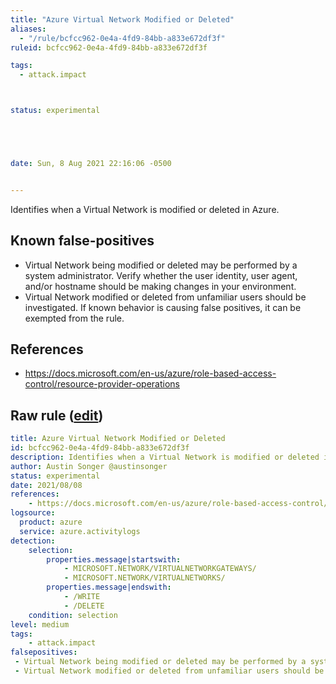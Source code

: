 ```yaml
---
title: "Azure Virtual Network Modified or Deleted"
aliases:
  - "/rule/bcfcc962-0e4a-4fd9-84bb-a833e672df3f"
ruleid: bcfcc962-0e4a-4fd9-84bb-a833e672df3f

tags:
  - attack.impact



status: experimental





date: Sun, 8 Aug 2021 22:16:06 -0500


---
```


Identifies when a Virtual Network is modified or deleted in Azure.

<!--more-->


## Known false-positives

* Virtual Network being modified or deleted may be performed by a system administrator. Verify whether the user identity, user agent, and/or hostname should be making changes in your environment.
* Virtual Network modified or deleted from unfamiliar users should be investigated. If known behavior is causing false positives, it can be exempted from the rule.



## References

* https://docs.microsoft.com/en-us/azure/role-based-access-control/resource-provider-operations


## Raw rule ([edit](https://github.com/SigmaHQ/sigma/edit/master/rules/cloud/azure/azure_virtual_network_modified_or_deleted.yml))
```yaml
title: Azure Virtual Network Modified or Deleted
id: bcfcc962-0e4a-4fd9-84bb-a833e672df3f
description: Identifies when a Virtual Network is modified or deleted in Azure.
author: Austin Songer @austinsonger
status: experimental
date: 2021/08/08
references:
    - https://docs.microsoft.com/en-us/azure/role-based-access-control/resource-provider-operations
logsource:
  product: azure
  service: azure.activitylogs
detection:
    selection:
        properties.message|startswith:
            - MICROSOFT.NETWORK/VIRTUALNETWORKGATEWAYS/
            - MICROSOFT.NETWORK/VIRTUALNETWORKS/
        properties.message|endswith:
            - /WRITE
            - /DELETE
    condition: selection
level: medium
tags:
    - attack.impact
falsepositives:
 - Virtual Network being modified or deleted may be performed by a system administrator. Verify whether the user identity, user agent, and/or hostname should be making changes in your environment. 
 - Virtual Network modified or deleted from unfamiliar users should be investigated. If known behavior is causing false positives, it can be exempted from the rule.

```
